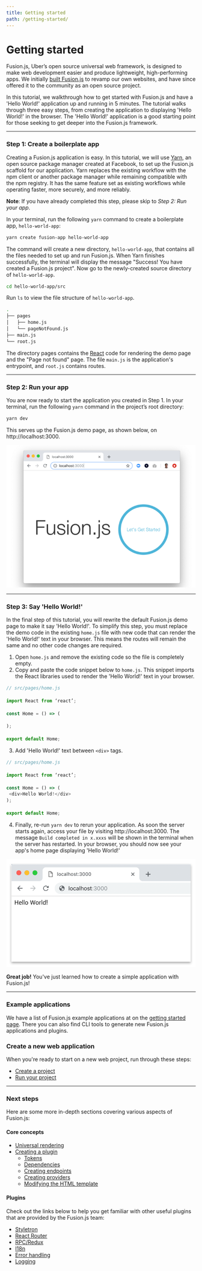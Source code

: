 ```yaml
---
title: Getting started
path: /getting-started/
---
```


# Getting started

Fusion.js, Uber’s open source universal web framework, is designed to make web development easier and produce lightweight,
high-performing apps. We initially [built Fusion.js](https://eng.uber.com/fusionjs/) to revamp our own websites, and have
since offered it to the community as an open source project.

In this tutorial, we walkthrough how to get started with Fusion.js and have a 'Hello World!' application up and running
in 5 minutes. The tutorial walks through three easy steps, from creating the application to displaying 'Hello World!' in
the browser. The 'Hello World!' application is a good starting point for those seeking to get deeper into the Fusion.js
framework.

---

### Step 1: Create a boilerplate app

Creating a Fusion.js application is easy. In this tutorial, we will use [Yarn](https://code.fb.com/web/yarn-a-new-package-manager-for-javascript/),
an open source package manager created at Facebook, to set up the Fusion.js scaffold for our application. Yarn replaces
the existing workflow with the npm client or another package manager while remaining compatible with the npm registry.
It has the same feature set as existing workflows while operating faster, more securely, and more reliably.

**Note**: If you have already completed this step, please skip to *Step 2: Run your app*.

In your terminal, run the following `yarn` command to create a boilerplate app, `hello-world-app`:

```sh
yarn create fusion-app hello-world-app
```

The command will create a new directory, `hello-world-app`, that contains all the files needed to set up and run Fusion.js.
When Yarn finishes successfully, the terminal will display the message "Success! You have created a Fusion.js project".
Now go to the newly-created source directory of `hello-world-app`.

```sh
cd hello-world-app/src
```

Run `ls` to view the file structure of `hello-world-app`.

```sh
.
├── pages
│   ├── home.js
│   └── pageNotFound.js
├── main.js
└── root.js
```

The directory pages contains the [React](https://reactjs.org/) code for rendering the demo page and the "Page not found"
page. The file `main.js` is the application's entrypoint, and `root.js` contains routes.

---

### Step 2: Run your app

You are now ready to start the application you created in Step 1. In your terminal, run the following `yarn` command in
the project’s root directory:

```sh
yarn dev
```

This serves up the Fusion.js demo page, as shown below, on http://localhost:3000.

![Featured Image](getting_started_1.png)

---

### Step 3: Say 'Hello World!'

In the final step of this tutorial, you will rewrite the default Fusion.js demo page to make it say 'Hello World!'. To
simplify this step, you must replace the demo code in the existing `home.js` file with new code that can render the
'Hello World!' text in your browser. This means the routes will remain the same and no other code changes are required.

1. Open `home.js` and remove the existing code so the file is completely empty.
2. Copy and paste the code snippet below to `home.js`. This snippet imports the React libraries used to render the
'Hello World!' text in your browser.

```js
// src/pages/home.js

import React from ‘react’;

const Home = () => (

);

export default Home;
```

3. Add 'Hello World!' text between `<div>` tags.

```js
// src/pages/home.js

import React from ‘react’;

const Home = () => (
 <div>Hello World!</div>
);

export default Home;
```

4. Finally, re-run `yarn dev` to rerun your application. As soon the server starts again, access your file by visiting
http://localhost:3000. The message `Build completed in x.xxxs` will be shown in the terminal when the server has restarted.
In your browser, you should now see your app's home page displaying 'Hello World!'

![Hello World](getting_started_2.png)

**Great job!** You've just learned how to create a simple application with Fusion.js!

---

### Example applications

We have a list of Fusion.js example applications at on the [getting started page](/docs/getting-started/create-a-project/#example-fusionjs-projects).
There you can also find CLI tools to generate new Fusion.js applications and plugins.

### Create a new web application

When you're ready to start on a new web project, run through these steps:

- [Create a project](/docs/getting-started/create-a-project)
- [Run your project](/docs/getting-started/run-your-project)

---

### Next steps

Here are some more in-depth sections covering various aspects of Fusion.js:

#### Core concepts

- [Universal rendering](/docs/references/universal-rendering)
- [Creating a plugin](/docs/references/creating-a-plugin)
  - [Tokens](/docs/references/creating-a-plugin/tokens)
  - [Dependencies](/docs/references/creating-a-plugin/dependencies)
  - [Creating endpoints](/docs/references/creating-a-plugin/creating-endpoints)
  - [Creating providers](/docs/references/creating-a-plugin/creating-providers)
  - [Modifying the HTML template](/docs/references/creating-a-plugin/modifying-html-template)

#### Plugins

Check out the links below to help you get familiar with other useful plugins that are provided by the Fusion.js team:

- [Styletron](https://github.com/fusionjs/fusion-plugin-styletron-react)
- [React Router](https://github.com/fusionjs/fusion-plugin-react-router)
- [RPC/Redux](https://github.com/fusionjs/fusion-plugin-rpc-redux-react)
- [I18n](https://github.com/fusionjs/fusion-plugin-i18n-react)
- [Error handling](https://github.com/fusionjs/fusion-plugin-error-handling)
- [Logging](https://github.com/fusionjs/fusion-plugin-universal-logger)

